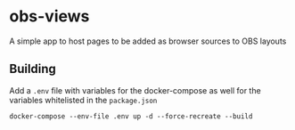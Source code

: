 # obs-views

A simple app to host pages to be added as browser sources to OBS layouts

## Building

Add a `.env` file with variables for the docker-compose as well for the variables whitelisted in the `package.json`

`docker-compose --env-file .env up -d --force-recreate --build`